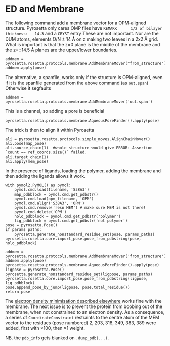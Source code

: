 # ED and Membrane

The following command add a membrane vector for a OPM-aligned structure.
Pyrosetta only cares 
OMP files have `REMARK      1/2 of bilayer thickness:   14.3` and a `CRYST` entry
These are not important.
Nor are the DUM atoms, elements O/N ± 14 Å on z making two leaves in a 2x2 Å grid.
What is important is that the z=0 plane is the middle of the membrane and
the z=±14.5 Å planes are the upper/lower boundaries.

    addmem = pyrosetta.rosetta.protocols.membrane.AddMembraneMover("from_structure")
    addmem.apply(pose)
    
The alternative, a spanfile, works only if the structure is OPM-aligned, even if it is the spanfile generated from the above command (as `out.span`)
Otherwise it segfaults

    addmem = pyrosetta.rosetta.protocols.membrane.AddMembraneMover('out.span')
    
This is a channel, so adding a pore is beneficial

    pyrosetta.rosetta.protocols.membrane.AqueousPoreFinder().apply(pose)

The trick is then to align it within Pyrosetta
    
    ali = pyrosetta.rosetta.protocols.simple_moves.AlignChainMover()
    ali.pose(map_pose)
    ali.source_chain(1)  #whole structure would give ERROR: Assertion `count == ref_coords.size()` failed.
    ali.target_chain(1)
    ali.apply(mem_pose)
    
In the presence of ligands, loading the polymer, adding the membrane and then adding the ligands allows it work.

    with pymol2.PyMOL() as pymol:
        pymol.cmd.load(filename, 'S38A3')
        map_pdbblock = pymol.cmd.get_pdbstr()
        pymol.cmd.load(opm_filename, 'OPM')
        pymol.cmd.align('S38A3', 'OPM')
        pymol.cmd.remove('resn MEM') # make sure MEM is not there!
        pymol.cmd.delete('OPM')
        holo_pdbblock = pymol.cmd.get_pdbstr('polymer')
        lig_pdbblock = pymol.cmd.get_pdbstr('not polymer')
    pose = pyrosetta.Pose()
    if params_paths:
        pyrosetta.generate_nonstandard_residue_set(pose, params_paths)
    pyrosetta.rosetta.core.import_pose.pose_from_pdbstring(pose, holo_pdbblock)

    addmem = pyrosetta.rosetta.protocols.membrane.AddMembraneMover('from_structure')
    addmem.apply(pose)
    pyrosetta.rosetta.protocols.membrane.AqueousPoreFinder().apply(pose)
    ligpose = pyrosetta.Pose()
    pyrosetta.generate_nonstandard_residue_set(ligpose, params_paths)
    pyrosetta.rosetta.core.import_pose.pose_from_pdbstring(ligpose, lig_pdbblock)
    pose.append_pose_by_jump(ligpose, pose.total_residue())
    return pose

    
The [electron density minimisation described elsewhere](http://blog.matteoferla.com/2020/04/how-to-set-up-electron-density.html) 
works fine with the membrane.
The next issue is to prevent the protein from boobing out of the membrane, when not constrained to an electron density.
As a consequence, a series of `CoordinateConstraint` restraints to the centre atom of the MEM vector to the residues (pose numbered)
2, 203, 318, 349, 383, 389 were added, first with &times;100, then &times;1 weight.

NB. the `pdb_info` gets blanked on `.dump_pdb(...)`.
